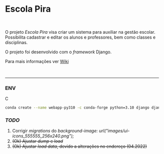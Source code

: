 # Escola Pira


<br>

O projeto _Escola Pira_ visa criar um sistema para auxiliar na gestão escolar. Possibilita cadastrar e editar os alunos
e professores, bem como classes e disciplinas.

O projeto foi desenvolvido com o _framework_ Django.

Para mais informações ver [Wiki](https://github.com/open-escola/escola_pira/wiki)

<br>

---


### ENV


C

```bash
conda create --name webapp-py310 -c conda-forge python=3.10 django django-heroku dj-database-url gunicorn pytz requests django-heroku whitenoise cryptography psycopg2 PyYAML
```

### _TODO_

1. Corrigir _migrations_ do _background-image: url("images/ui-icons_555555_256x240.png");_
2. ~~(Ok) Ajustar _dump_ e _load_~~
3. ~~(Ok) Ajustar _load data_, devido a alterações no endereço (04.2022)~~
